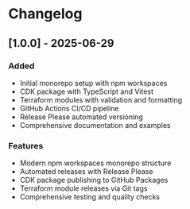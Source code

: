 # Changelog

## [1.0.0] - 2025-06-29

### Added

- Initial monorepo setup with npm workspaces
- CDK package with TypeScript and Vitest
- Terraform modules with validation and formatting
- GitHub Actions CI/CD pipeline
- Release Please automated versioning
- Comprehensive documentation and examples

### Features

- Modern npm workspaces monorepo structure
- Automated releases with Release Please
- CDK package publishing to GitHub Packages
- Terraform module releases via Git tags
- Comprehensive testing and quality checks
